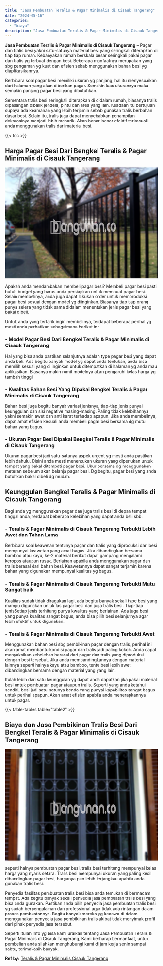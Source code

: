 ```yaml
---
title: "Jasa Pembuatan Teralis & Pagar Minimalis di Cisauk Tangerang"
date: "2024-05-16"
categories: 
  - "biaya"
description: "Jasa Pembuatan Teralis & Pagar Minimalis di Cisauk Tangerang. Seperti itulah Info yg bisa kami uraikan tentang Jasa Pembuatan Teralis & Pagar Minimalis di Ci..."
---
```


**Jasa Pembuatan Teralis & Pagar Minimalis di Cisauk Tangerang** – Pagar dan tralis besi yakni satu-satunya material besi yang seringkali diterapkan di tiap tiap rumah. Kebanyakan rumah berskala besar seringkali pakai pagar dan tralis yg terbuat dengan besi. Beberapa manfaatnya merupakan yang sbg pengaman yg kuat dan efisien sebab menggunakan bahan besi yg diaplikasikannya.

Berbicara soal pagar besi memiliki ukuran yg panjang, hal itu menyesuaikan dari halaman yang akan diberikan pagar. Semakin luas ukurannya maka semakin panjang pagar besi yang dibutuhkan.

Sementara tralis besi seringkali diterapkan di didalam rumah, biasanya tralis dipasangan dibalik jendela, pintu dan area yang lain. Keadaan itu bertujuan supaya ada keamanan yang lebih terjamin sebab gunakan tralis berbahan dasar besi. Selain itu, tralis juga dapat menyebabkan penampilan dekorasinya menjadi lebih menarik. Akan benar-benar efektif terkecuali anda menggunakan tralis dari material besi.

{{< toc >}}

## Harga Pagar Besi Dari Bengkel Teralis & Pagar Minimalis di Cisauk Tangerang

![Jasa Pembuatan Teralis & Pagar Minimalis di Cisauk Tangerang](/images/pagar-minimalis-murah-50.png)

Apakah anda mendambakan membeli pagar besi? Membeli pagar besi pasti butuh budget yang harus anda persiapkan untuk membuat pagar besi. Selain membelinya, anda juga dapat lakukan order untuk memproduksi pagar besi sesuai dengan model yg diinginkan. Biasanya tiap tiap orang punya selera yang tidak sama didalam menentukan jenis pagar besi yang bakal dibeli.

Untuk anda yang tertarik ingin membelinya, terdapat beberapa perihal yg mesti anda perhatikan sebagaimana berikut ini:
### \- Model Pagar Besi Dari Bengkel Teralis & Pagar Minimalis di Cisauk Tangerang

Hal yang bisa anda pastikan selanjutnya adalah type pagar besi yang dapat anda beli. Ada begitu banyak model yg dapat anda tentukan, anda bisa memilih sesuai yang di inginkan untuk ditempatkan di halaman yg anda mau aplikasikan. Biasanya makin rumit modelnya akan pengaruhi kelas harga yg tambah tinggi.

### \- Kwalitas Bahan Besi Yang Dipakai Bengkel Teralis & Pagar Minimalis di Cisauk Tangerang

Bahan besi juga begitu banyak variasi jenisnya, tiap-tiap jenis punyai keunggulan dan sisi negative masing-masing. Paling tidak kelebihannya yakni semakin awet dan anti karat terhadap apapun. Jika anda membelinya, dapat amat efisien kecuali anda membeli pagar besi bersama dg mutu bahan yang bagus.

### \- Ukuran Pagar Besi Dipakai Bengkel Teralis & Pagar Minimalis di Cisauk Tangerang

Ukuran pagar besi jadi satu-satunya aspek urgent yg mesti anda pastikan lebih dahulu. Disini anda mesti menentukan ukuran yang diperlukan untuk tempat yang bakal ditempati pagar besi. Ukur bersama dg menggunakan meteran sebelum akan belanja pagar besi. Dg begitu, pagar besi yang anda butuhkan bakal dibeli dg mudah.

## Keunggulan Bengkel Teralis & Pagar Minimalis di Cisauk Tangerang

Bagi anda yg menggunakan pagar dan juga tralis besi di depan tempat tinggal anda, terdapat beberapa kelebihan yang dapat anda beli sbb.

### \- Teralis & Pagar Minimalis di Cisauk Tangerang Terbukti Lebih Awet dan Tahan Lama

Berbicara soal keawetan tentunya pagar dan tralis yang diproduksi dari besi mempunyai keawetan yang amat bagus. Jika dibandingkan bersama bamboo atau kayu, ke-2 material berikut dapat gampang mengalami keropos ataupun rusak. Berlainan apabila anda menggunakan pagar dan tralis berasal dari bahan besi. Keawetannya dapat sangat terjamin karena bahan yang digunakan mempunyai kualitas yg bagus.

### \- Teralis & Pagar Minimalis di Cisauk Tangerang Terbukti Mutu Sangat baik

Kualitas sudah tidak diragukan lagi, ada begitu banyak sekali type besi yang mampu digunakan untuk las pagar besi dan juga tralis besi. Tiap-tiap jenisSetiap jenis terhitung punya kwalitas yang berlainan. Ada juga besi yang punya kualitas sangat bagus, anda bisa pilih besi selanjutnya agar lebih efektif untuk digunakan.

### \- Teralis & Pagar Minimalis di Cisauk Tangerang Terbukti Awet

Menggunakan bahan besi sbg pembikinan pagar dengan tralis, perihal ini akan amat membantu kondisi pagar dan tralis jadi paling kokoh. Anda dapat menyaksikan kebolehan berasal dari pagar dan tralis yang diproduksi dengan besi tersebut. Jika anda membandingkannya dengan material lainnya seperti halnya kayu atau bamboo, tentu besi lebih awet dibandingkan bersama dengan material yang yang lain.

Itulah lebih dari satu keunggulan yg dapat anda dapatkan jika pakai material besi untuk pembuatan pagar ataupun tralis. Seperti yang anda ketahui sendiri, besi jadi satu-satunya benda yang punyai kapabilitas sangat bagus untuk perihal apapun. Akan amat efisien apabila anda menerapkannya untuk pagar.

{{< table-tables table="table2" >}}

## Biaya dan Jasa Pembikinan Tralis Besi Dari Bengkel Teralis & Pagar Minimalis di Cisauk Tangerang

![Jasa Pembuatan Teralis & Pagar Minimalis di Cisauk Tangerang](/images/teralis-minimalis-murah-29.png)

seperti halnya pembuatan pagar besi, tralis besi terhitung mempunyai kelas harga yang nyaris setara. Tralis besi mempunyai ukuran yang paling kecil dibandingkan pagar besi, harganya pun lebih terjangkau apabila anda gunakan tralis besi.

Penyedia fasilitas pembuatan tralis besi bisa anda temukan di bermacam tempat. Ada begitu banyak sekali penyedia jasa pembuatan tralis besi yang bisa anda gunakan. Pastikan anda pilih penyedia jasa pembuatan tralis besi yg sudah berpengalaman dan professional agar tidak ada rintangan dalam proses pembuatannya. Begitu banyak mereka yg kecewa di dalam menggunakan penyedia jasa pembikinan tralis akibat tidak menyimak profil dari pihak penyedia jasa tersebut.

Seperti itulah Info yg bisa kami uraikan tentang Jasa Pembuatan Teralis & Pagar Minimalis di Cisauk Tangerang, Kami berharap bermanfaat, untuk pembelian anda silahkan menghubungi kami di jam kerja senin sampai sabtu, terimakasih banyak.

**Ref by:** [Teralis & Pagar Minimalis Cisauk Tangerang](https://id.wikipedia.org/wiki/Teralis)
